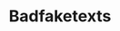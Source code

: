 ---
title: Badfaketexts
crosslinks:
- GoodFakeTexts
- ComedyCemetery
- DeepFriedMemes
- emojipasta
- ComedyNecrophilia
- NotHowDrugsWork
- coaxedintoasnafu
- goodfaketexts
- ChargeYourPhone
- comedynecromancy
- shitpost
- unexpectedjihad
- nothingeverhappens
- ThePack
- theydidthemath
- tifu
- AliensAmongUs
- me_irl
- ChoosingBeggars
---